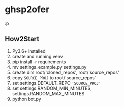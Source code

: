 # ghsp2ofer
:p

## How2Start

 1. Py3.6+ installed
 2. create and running venv
 3. pip install -r requirements
 4. mv settings_example.py settings.py
 5. create dirs root/'cloned_repos', root/'source_repos'
 6. copy `SOURCE_PROJ` to root/'source_repos'
 7. set settings.DEFAULT_REPO `'SOURCE_PROJ'`
 8. set settings.RANDOM_MIN_MINUTES, settings.RANDOM_MAX_MINUTES
 9. python bot.py